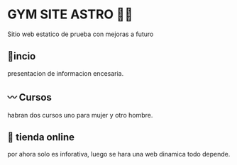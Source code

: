 # GYM SITE ASTRO 💪🏼

Sitio web estatico de prueba con mejoras a futuro

## 🏡incio

presentacion de informacion encesaria.

## 〰 Cursos
habran dos cursos uno para mujer y otro hombre. 

## 🛒 tienda online
por ahora solo es inforativa, luego se hara una web dinamica todo depende. 

